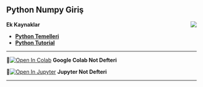 ## Python Numpy Giriş

<img align="right" src="https://www.101computing.net/wp/wp-content/uploads/python-logo-1.png">

**Ek Kaynaklar**
- **[Python Temelleri](https://medium.com/the-renaissance-developer/python-101-the-basics-441136fb7cc3)**
- **[Python Tutorial](https://docs.python.org/3/tutorial/)**

---

📌[![Open In Colab](https://colab.research.google.com/assets/colab-badge.svg)](https://colab.research.google.com/github/ayyucekizrak/Udemy_DerinOgrenmeyeGiris/blob/master/Python_Numpy_Giris/Python_Numpy_Giris.ipynb) **Google Colab Not Defteri**


📌[![Open In Jupyter](https://github.com/jupyter/notebook/blob/master/docs/resources/icon_32x32.svg)](https://nbviewer.jupyter.org/github/ayyucekizrak/Udemy_DerinOgrenmeyeGiris/blob/master/Python_Numpy_Giris/Python_Numpy_Giris.ipynbb) **Jupyter Not Defteri** 

---
